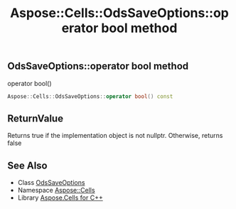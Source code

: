 ﻿---
title: Aspose::Cells::OdsSaveOptions::operator bool method
linktitle: operator bool
second_title: Aspose.Cells for C++ API Reference
description: 'Aspose::Cells::OdsSaveOptions::operator bool method. operator bool() in C++.'
type: docs
weight: 400
url: /cpp/aspose.cells/odssaveoptions/operator_bool/
---
## OdsSaveOptions::operator bool method


operator bool()

```cpp
Aspose::Cells::OdsSaveOptions::operator bool() const
```


## ReturnValue

Returns true if the implementation object is not nullptr. Otherwise, returns false

## See Also

* Class [OdsSaveOptions](../)
* Namespace [Aspose::Cells](../../)
* Library [Aspose.Cells for C++](../../../)
